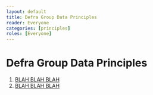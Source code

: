 ```yaml
---
layout: default
title: Defra Group Data Principles
reader: Everyone
categories: [principles]
roles: [Everyone]
---
```


# Defra Group Data Principles
1. [BLAH BLAH BLAH](principle1)
2. [BLAH BLAH BLAH](principle2)
